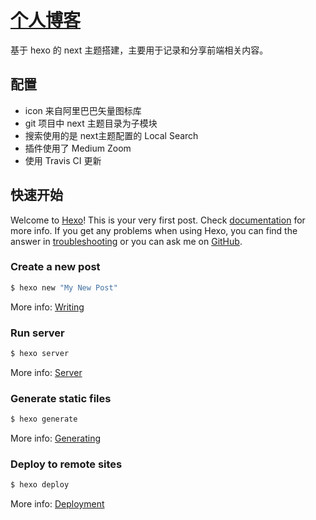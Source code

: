 # [个人博客](https://jiangshaokun.github.io)

基于 hexo 的 next 主题搭建，主要用于记录和分享前端相关内容。

## 配置

- icon 来自阿里巴巴矢量图标库
- git 项目中 next 主题目录为子模块
- 搜索使用的是 next主题配置的 Local Search
- 插件使用了 Medium Zoom
- 使用 Travis CI 更新

## 快速开始

Welcome to [Hexo](https://hexo.io/)! This is your very first post. Check [documentation](https://hexo.io/docs/) for more info. If you get any problems when using Hexo, you can find the answer in [troubleshooting](https://hexo.io/docs/troubleshooting.html) or you can ask me on [GitHub](https://github.com/hexojs/hexo/issues).

### Create a new post

``` bash
$ hexo new "My New Post"
```

More info: [Writing](https://hexo.io/docs/writing.html)

### Run server

``` bash
$ hexo server
```

More info: [Server](https://hexo.io/docs/server.html)

### Generate static files

``` bash
$ hexo generate
```

More info: [Generating](https://hexo.io/docs/generating.html)

### Deploy to remote sites

``` bash
$ hexo deploy
```

More info: [Deployment](https://hexo.io/docs/deployment.html)
